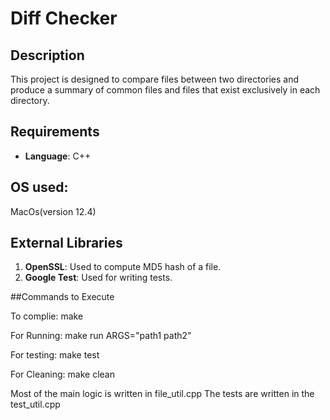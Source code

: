 # Diff Checker

## Description

This project is designed to compare files between two directories and produce a summary of common files and files that exist exclusively in each directory. 

## Requirements

- **Language**: C++

## OS used: 
MacOs(version 12.4)


## External Libraries

1. **OpenSSL**: Used to compute MD5 hash of a file.
2. **Google Test**: Used for writing tests.


##Commands to Execute

To complie: 
make

For Running: 
make run ARGS="path1 path2"

For testing: 
make test 

For Cleaning: 
make clean

Most of the main logic is written in file_util.cpp
The tests are written in the test_util.cpp


